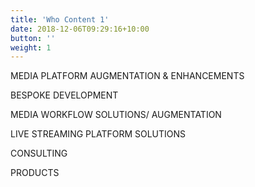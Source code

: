 ```yaml
---
title: 'Who Content 1'
date: 2018-12-06T09:29:16+10:00
button: ''
weight: 1
---
```


MEDIA PLATFORM AUGMENTATION
& ENHANCEMENTS

BESPOKE DEVELOPMENT

MEDIA WORKFLOW SOLUTIONS/
AUGMENTATION

LIVE STREAMING PLATFORM
SOLUTIONS

CONSULTING

PRODUCTS